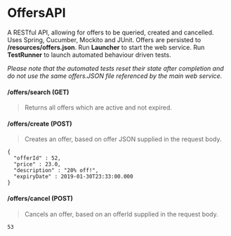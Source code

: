 # OffersAPI

A RESTful API, allowing for offers to be queried, created and cancelled. Uses Spring, Cucumber, Mockito and JUnit. Offers are persisted to **/resources/offers.json**. Run **Launcher** to start the web service. Run **TestRunner** to launch automated behaviour driven tests. 

*Please note that the automated tests reset their state after completion and do not use the same offers.JSON file referenced by the main web service.* 

#### /offers/search (GET)
> Returns all offers which are active and not expired.

#### /offers/create (POST)
> Creates an offer, based on offer JSON supplied in the request body.
```
{
  "offerId" : 52,
  "price" : 23.0,
  "description" : "20% off!",
  "expiryDate" : 2019-01-30T23:33:00.000
}
```

#### /offers/cancel (POST)
> Cancels an offer, based on an offerId supplied in the request body.

```
53
```
